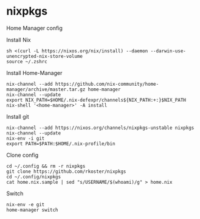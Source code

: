 # nixpkgs
Home Manager config

Install Nix
```
sh <(curl -L https://nixos.org/nix/install) --daemon --darwin-use-unencrypted-nix-store-volume
source ~/.zshrc
```

Install Home-Manager
```
nix-channel --add https://github.com/nix-community/home-manager/archive/master.tar.gz home-manager
nix-channel --update
export NIX_PATH=$HOME/.nix-defexpr/channels${NIX_PATH:+:}$NIX_PATH
nix-shell '<home-manager>' -A install
```

Install git
```
nix-channel --add https://nixos.org/channels/nixpkgs-unstable nixpkgs
nix-channel --update
nix-env -i git
export PATH=$PATH:$HOME/.nix-profile/bin
```

Clone config
```
cd ~/.config && rm -r nixpkgs
git clone https://github.com/rkoster/nixpkgs
cd ~/.config/nixpkgs
cat home.nix.sample | sed "s/USERNAME/$(whoami)/g" > home.nix
```

Switch
```
nix-env -e git
home-manager switch
```
